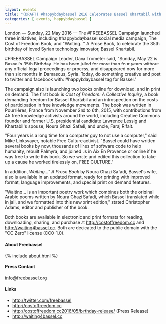 ```yaml
---
layout: events
title: "(DRAFT) #happybdaybassel 2016 Celebrates Bassel Khartabil with Campaign & Two Book Launches"
categories: [ events, happybdaybassel ]
---
```



London — Sunday, 22 May 2016 — The #FREEBASSEL Campaign launched three initiatives, including #happybdaybassel social media campaign, The Cost of Freedom Book, and "Waiting..." A Prose Book, to celebrate the 35th birthday of loved Syrian technology innovator, Bassel Khartabil.

\#FREEBASSEL Campaign Leader, Dana Trometer said, "Sunday, May 22 is Bassel's 35th Birthday. He has been jailed for more than four years without any official legal proceedings or process, and disappeared now for more than six months in Damascus, Syria. Today, do something
creative and post to twitter and facebook with: #happybdaybassel tag for Bassel."

The campaign also is launching two books online for download, and in print on demand. The first book is
*Cost of Freedom: A Collective Inquiry*, a book demanding freedom for Bassel Khartabil and an introspection on the costs of participation in free knowledge movements. The book was written in Pourrières, France from November 2nd to 6th, 2015, with contributions from 45 free knowledge activists around the world, including Creative Commons founder and former U.S. presidential candidate Lawrence Lessig and Khartabil's spouse, Noura Ghazi Safadi, and uncle, Faraj Rifait.

"Four years is a long time for a computer guy to not use a computer," said Mike Linksvayer, notable Free Culture activist. "Bassel could have written several books by now, thousands of lines of software code to help humanity, rebuilt Palmyra, and joined us in Aix En Provence or online if he was free to write this book. So we wrote and edited this collection to take up a cause he worked tirelessly on, FREE CULTURE."

In addition, *Waiting..." A Prose Book* by Noura Ghazi Safadi, Bassel's wife, also is available in an updated format, ready for printing with improved format, language improvements, and special print on demand features.

"Waiting... is an important poetry work which combines both the original Arabic poems written by Noura Ghazi Safadi, which Bassel translated while in jail, and we formatted into this new print edition," stated Christopher Adams, editor and publisher of the book.

Both books are available in electronic and print formats for reading, downloading, sharing, and purchase at <http://costoffreedom.cc> and <http://waiting4bassel.cc>. Both are dedicated to the public domain with the "CC Zero" license (CC0-1.0).

#### About Freebassel

{% include about.html %}

#### Press Contact

info@freebassel.org

#### Links

* <http://twitter.com/freebassel>
* <http://costoffreedom.cc>
* <http://costoffreedom.cc2016/05/birthday-release/> (Press Release)
* <http://waiting4bassel.cc>
